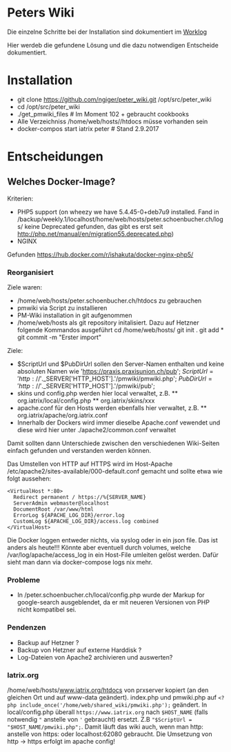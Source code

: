 # Peters Wiki

Die einzelne Schritte bei der Installation sind dokumentiert im [Worklog](work_log.md)

Hier werdeb die gefundene Lösung und die dazu notwendigen Entscheide dokumentiert.

# Installation

* git clone https://github.com/ngiger/peter_wiki.git /opt/src/peter_wiki
* cd /opt/src/peter_wiki
* ./get_pmwiki_files # Im Moment 102 + gebraucht cookbooks
* Alle Verzeichniss /home/web/hosts/<xy>/htdocs müsse vorhanden sein
* docker-compos start iatrix peter # Stand 2.9.2017

# Entscheidungen

## Welches Docker-Image?

Kriterien: 

* PHP5 support (on wheezy we have 5.4.45-0+deb7u9 installed. Fand in /backup/weekly.1/localhost/home/web/hosts/peter.schoenbucher.ch/logs/ keine Deprecated gefunden,
    das gibt es erst seit http://php.net/manual/en/migration55.deprecated.php)
* NGINX

Gefunden https://hub.docker.com/r/ishakuta/docker-nginx-php5/

### Reorganisiert

Ziele waren:
* /home/web/hosts/peter.schoenbucher.ch/htdocs zu gebrauchen
* pmwiki via Script zu installieren
* PM-Wiki installation in git aufgenommen
* /home/web/hosts als git repository initalisiert. Dazu auf Hetzner folgende Kommandos ausgeführt
    cd /home/web/hosts/
    git init .
    git add *
    git commit -m "Erster import"

Ziele:
* $ScriptUrl und $PubDirUrl sollen den Server-Namen enthalten und keine absoluten Namen wie 'https://praxis.praxisunion.ch/pub';
    $ScriptUrl = 'http://'.$_SERVER['HTTP_HOST'].'/pmwiki/pmwiki.php';
    $PubDirUrl = 'http://'.$_SERVER['HTTP_HOST'].'/pmwiki/pub';
* skins und config.php werden hier local verwaltet, z.B.
** org.iatrix/local/config.php
** org.iatrix/skins/xxx
* apache.conf für den Hosts werden ebenfalls hier verwaltet, z.B.
** org.iatrix/apache/org.iatrix.conf
* Innerhalb der Dockers wird immer dieselbe Apache.conf vewendet und diese wird hier unter ./apache2/common.conf verwaltet

Damit sollten dann Unterschiede zwischen den verschiedenen Wiki-Seiten einfach gefunden und verstanden werden können.

Das Umstellen von HTTP auf HTTPS wird im Host-Apache /etc/apache2/sites-available/000-default.conf gemacht und sollte etwa wie folgt aussehen:

    <VirtualHost *:80>
      Redirect permanent / https://%{SERVER_NAME}
      ServerAdmin webmaster@localhost
      DocumentRoot /var/www/html
      ErrorLog ${APACHE_LOG_DIR}/error.log
      CustomLog ${APACHE_LOG_DIR}/access.log combined
    </VirtualHost>

Die Docker loggen entweder nichts, via syslog oder in ein json file. Das ist anders als heute!!! Könnte aber eventuell durch volumes,
welche /var/log/apache/access_log  in ein Host-File umleiten gelöst werden. Dafür sieht man dann via docker-compose logs nix mehr.

### Probleme

* In /peter.schoenbucher.ch/local/config.php wurde der Markup for google-search ausgeblendet, da er mit neueren Versionen von PHP nicht kompatibel sei.

### Pendenzen

* Backup auf Hetzner ?
* Backup von Hetzner auf externe Harddisk ?
* Log-Dateien von Apache2 archivieren und auswerten?

### Iatrix.org

/home/web/hosts/www.iatrix.org/htdocs von prxserver kopiert (an den gleichen Ort und auf www-data geändert).
index.php und pmwiki.php auf `<?php include_once('/home/web/shared_wiki/pmwiki.php');` geändert.
In local/config.php überall `https://www.iatrix.org` nach `$HOST_NAME` (falls notwendig `"` anstelle von `'` gebraucht) ersetzt. Z.B `"$ScriptUrl = "$HOST_NAME/pmwiki.php";`. Damit läuft das wiki auch, wenn man http: anstelle von https: oder localhost:62080 gebraucht. Die Umsetzung von http -> https erfolgt im apache config!
